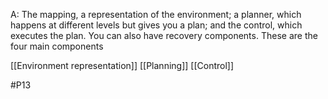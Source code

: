 A: The mapping, a representation of the environment; a planner, which happens at different levels but gives you a plan; and the control, which executes the plan. You can also have recovery components. These are the four main components

[[Environment representation]]
[[Planning]]
[[Control]]

#P13 